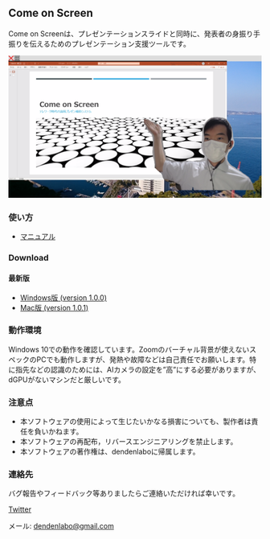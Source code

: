 ## Come on Screen

Come on Screenは、プレゼンテーションスライドと同時に、発表者の身振り手振りを伝えるためのプレゼンテーション支援ツールです。

![](./cos.png)

### 使い方

- [マニュアル](./manual.md)

### Download

#### 最新版

- [Windows版 (version 1.0.0)](https://github.com/dendenlabo/comeonscreen-website/releases/download/v1.0.0/comeonscreen-v1.0.0-win32-x64.zip)
- [Mac版 (version 1.0.1)](https://github.com/dendenlabo/comeonscreen-website/releases/download/v1.0.1/comeonscreen-v1.0.1-darwin-x64.zip)

### 動作環境

Windows 10での動作を確認しています。Zoomのバーチャル背景が使えないスペックのPCでも動作しますが、発熱や故障などは自己責任でお願いします。特に指先などの認識のためには、AIカメラの設定を”高”にする必要がありますが、dGPUがないマシンだと厳しいです。

### 注意点

- 本ソフトウェアの使用によって生じたいかなる損害についても、製作者は責任を負いかねます。 
- 本ソフトウェアの再配布，リバースエンジニアリングを禁止します。
-  本ソフトウェアの著作権は、dendenlaboに帰属します。

### 連絡先

バグ報告やフィードバック等ありましたらご連絡いただければ幸いです。

[Twitter](https://twitter.com/dendenlabo)

メール: dendenlabo@gmail.com
